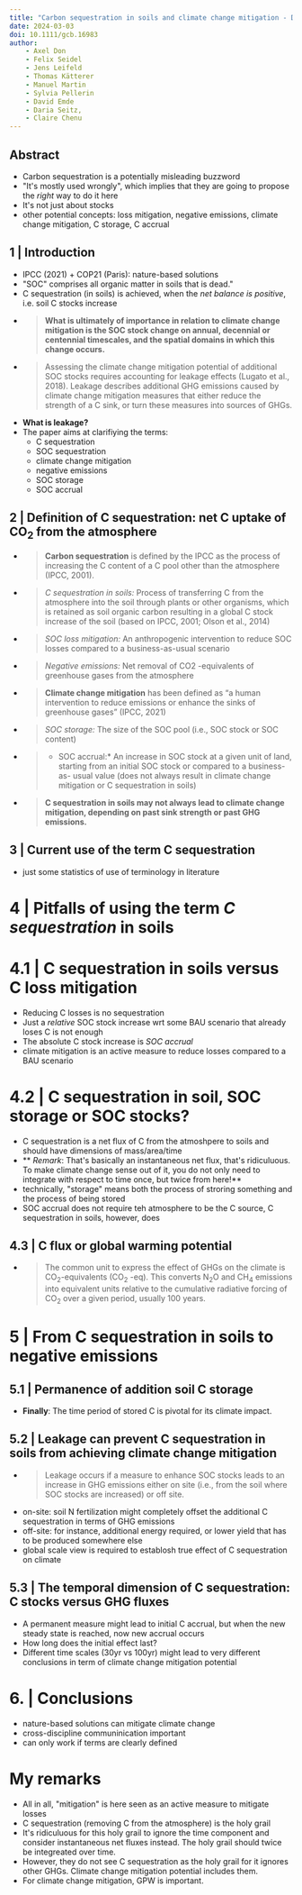 ```yaml
---
title: "Carbon sequestration in soils and climate change mitigation - Definitions and pitfalls"
date: 2024-03-03
doi: 10.1111/gcb.16983
author:
    - Axel Don
    - Felix Seidel
    - Jens Leifeld
    - Thomas Kätterer
    - Manuel Martin
    - Sylvia Pellerin
    - David Emde
    - Daria Seitz,
    - Claire Chenu
---
```

## Abstract
- Carbon sequestration is a potentially misleading buzzword
- "It's mostly used wrongly", which implies that they are going to propose the *right* way to do it here
- It's not just about stocks
- other potential concepts: loss mitigation, negative emissions, climate change mitigation, C storage, C accrual

## 1 | Introduction
- IPCC (2021) + COP21 (Paris): nature-based solutions
- "SOC" comprises all organic matter in soils that is dead."
- C sequestration (in soils) is achieved, when the *net balance is positive*, i.e. soil C stocks increase
- > **What is ultimately of importance in relation to climate change
mitigation is the SOC stock change on annual, decennial or centennial timescales, and the spatial domains in which this change occurs.**
- > Assessing the climate change mitigation potential of additional SOC stocks requires accounting for leakage effects (Lugato et al., 2018). Leakage describes additional GHG emissions caused by climate change mitigation measures that either reduce the strength of a C sink, or turn these measures into sources of GHGs.
- **What is leakage?**
- The paper aims at clarifiying the terms:
    - C sequestration
    - SOC sequestration
    - climate change mitigation
    - negative emissions
    - SOC storage
    - SOC accrual

## 2 | Definition of C sequestration: net C uptake of CO$_2$ from the atmosphere
- > **Carbon sequestration** is defined by the IPCC as the process of increasing the C content of a C pool other than the atmosphere (IPCC, 2001).
- > *C sequestration in soils:* Process of transferring C from the atmosphere into the soil through plants or other organisms, which is retained as soil organic carbon resulting in a global C stock increase of the soil (based on IPCC, 2001; Olson et al., 2014)
- > *SOC loss mitigation:* An anthropogenic intervention to reduce SOC losses compared to a business-as-usual scenario
- > *Negative emissions:* Net removal of CO2 -equivalents of greenhouse gases from the atmosphere 
- > **Climate change mitigation** has been defined as “a human intervention to reduce emissions or enhance the sinks of greenhouse gases” (IPCC, 2021)
- > *SOC storage:* The size of the SOC pool (i.e., SOC stock or SOC content)
- > * SOC accrual:* An increase in SOC stock at a given unit of land, starting from an initial SOC stock or compared to a business-as-
usual value (does not always result in climate change mitigation or C sequestration in soils)
- > **C sequestration in soils may not always lead to climate change mitigation, depending on past sink strength or past GHG emissions.**

## 3 | Current use of the term C sequestration
- just some statistics of use of terminology in literature

# 4 | Pitfalls of using the term *C sequestration* in soils
# 4.1 | C sequestration in soils versus C loss mitigation
- Reducing C losses is no sequestration
- Just a *relative* SOC stock increase wrt some BAU scenario that already loses C is not enough
- The absolute C stock increase is *SOC accrual*
- climate mitigation is an active measure to reduce losses compared to a BAU scenario

# 4.2 | C sequestration in soil, SOC storage or SOC stocks?
- C sequestration is a net flux of C from the atmoshpere to soils and should have dimensions of mass/area/time
- ** *Remark*: That's basically an instantaneous net flux, that's ridiculuous. To make climate change sense out of it, you do not only need to integrate with respect to time once, but twice from here!**
- technically, "storage" means both the process of stroring something and the process of being stored
- SOC accrual does not require teh atmosphere to be the C source, C sequestration in soils, however, does

## 4.3 | C flux or global warming potential
- >  The common unit to express the effect of GHGs on the climate is CO$_2$-equivalents (CO$_2$ -eq). This converts N$_2$O and CH$_4$ emissions into equivalent units relative to the cumulative radiative forcing of CO$_2$ over a given period, usually 100 years.

# 5 | From C sequestration in soils to negative emissions
## 5.1 | Permanence of addition soil C storage
- **Finally**: The time period of stored C is pivotal for its climate impact.

## 5.2 | Leakage can prevent C sequestration in soils from achieving climate change mitigation
- > Leakage occurs if a measure to enhance SOC stocks leads to an increase in GHG emissions either on site (i.e., from the soil where SOC stocks are increased) or off site.
- on-site: soil N fertilization might completely offset the additional C sequestration in terms of GHG emissions
- off-site: for instance, additional energy required, or lower yield that has to be produced somewhere else
- global scale view is required to establosh true effect of C sequestration on climate

## 5.3 | The temporal dimension of C sequestration: C stocks versus GHG fluxes
- A permanent measure might lead to initial C accrual, but when the new steady state is reached, now new accrual occurs
- How long does the initial effect last?
- Different time scales (30yr vs 100yr) might lead to very different conclusions in term of climate change mitigation potential

# 6. | Conclusions
- nature-based solutions can mitigate climate change
- cross-discipline communinication important
- can only work if terms are clearly defined

# My remarks
- All in all, "mitigation" is here seen as an active measure to mitigate losses
- C sequestration (removing C from the atmosphere) is the holy grail
- It's ridiculuous for this holy grail to ignore the time component and consider instantaneous net fluxes instead. The holy grail should twice be integreated over time.
- However, they do not see C sequestration as the holy grail for it ignores other GHGs. Climate change mitigation potential includes them.
- For climate change mitigation, GPW is important.

